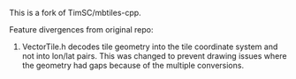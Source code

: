 This is a fork of TimSC/mbtiles-cpp.


Feature divergences from original repo:
1. VectorTile.h decodes tile geometry into the tile coordinate system and not into lon/lat pairs. This was changed to prevent drawing issues where the geometry had gaps because of the multiple conversions.

